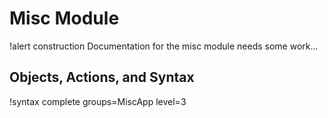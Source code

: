 # Misc Module

!alert construction
Documentation for the misc module needs some work...

## Objects, Actions, and Syntax

!syntax complete groups=MiscApp level=3
